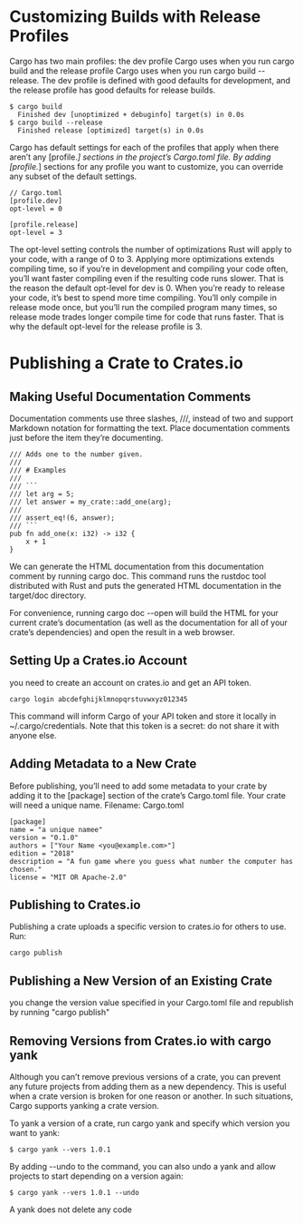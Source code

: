 # Customizing Builds with Release Profiles
Cargo has two main profiles: the dev profile Cargo uses when you run cargo build and the release profile Cargo uses when you run cargo build --release. 
The dev profile is defined with good defaults for development, and the release profile has good defaults for release builds.

    $ cargo build
      Finished dev [unoptimized + debuginfo] target(s) in 0.0s
    $ cargo build --release
      Finished release [optimized] target(s) in 0.0s
  
Cargo has default settings for each of the profiles that apply when there aren’t any [profile.*] sections in the project’s Cargo.toml file. 
By adding [profile.*] sections for any profile you want to customize, you can override any subset of the default settings.
  
    // Cargo.toml
    [profile.dev]
    opt-level = 0

    [profile.release]
    opt-level = 3

The opt-level setting controls the number of optimizations Rust will apply to your code, with a range of 0 to 3. 
Applying more optimizations extends compiling time, so if you’re in development and compiling your code often, 
you’ll want faster compiling even if the resulting code runs slower. That is the reason the default opt-level for dev is 0. 
When you’re ready to release your code, it’s best to spend more time compiling. 
You’ll only compile in release mode once, but you’ll run the compiled program many times, 
so release mode trades longer compile time for code that runs faster. 
That is why the default opt-level for the release profile is 3.

# Publishing a Crate to Crates.io
## Making Useful Documentation Comments
Documentation comments use three slashes, ///, instead of two and support Markdown notation for formatting the text. Place documentation comments just before the item they’re documenting.

    /// Adds one to the number given.
    ///
    /// # Examples
    ///
    /// ```
    /// let arg = 5;
    /// let answer = my_crate::add_one(arg);
    ///
    /// assert_eq!(6, answer);
    /// ```
    pub fn add_one(x: i32) -> i32 {
        x + 1
    }
    
We can generate the HTML documentation from this documentation comment by running cargo doc. This command runs the rustdoc tool distributed with Rust and puts the generated HTML documentation in the target/doc directory.

For convenience, running cargo doc --open will build the HTML for your current crate’s documentation (as well as the documentation for all of your crate’s dependencies) and open the result in a web browser.

## Setting Up a Crates.io Account
you need to create an account on crates.io and get an API token.
    
    cargo login abcdefghijklmnopqrstuvwxyz012345

This command will inform Cargo of your API token and store it locally in ~/.cargo/credentials. Note that this token is a secret: do not share it with anyone else.

## Adding Metadata to a New Crate
Before publishing, you’ll need to add some metadata to your crate by adding it to the [package] section of the crate’s Cargo.toml file. Your crate will need a unique name. 
Filename: Cargo.toml

    [package]
    name = "a unique namee"
    version = "0.1.0"
    authors = ["Your Name <you@example.com>"]
    edition = "2018"
    description = "A fun game where you guess what number the computer has chosen."
    license = "MIT OR Apache-2.0"

## Publishing to Crates.io
Publishing a crate uploads a specific version to crates.io for others to use. Run:

    cargo publish

## Publishing a New Version of an Existing Crate
you change the version value specified in your Cargo.toml file and republish by running "cargo publish"

## Removing Versions from Crates.io with cargo yank
Although you can’t remove previous versions of a crate, you can prevent any future projects from adding them as a new dependency. This is useful when a crate version is broken for one reason or another. In such situations, Cargo supports yanking a crate version.

To yank a version of a crate, run cargo yank and specify which version you want to yank:

    $ cargo yank --vers 1.0.1
    
By adding --undo to the command, you can also undo a yank and allow projects to start depending on a version again:

    $ cargo yank --vers 1.0.1 --undo
    
A yank does not delete any code
    
